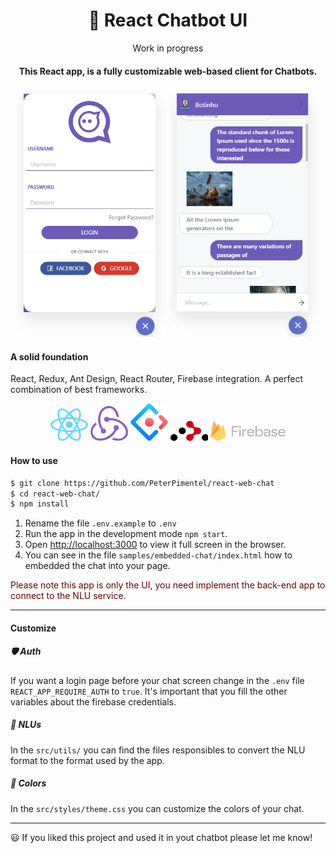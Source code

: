 <h1 align="center" style="border-bottom: none;">💬 React  Chatbot UI</h1>
<p align="center">Work in progress</p>
<h4 align="center">This React app, is a fully customizable web-based client for Chatbots.</h4>
<p align="center">
    <img src="./docs/images/app_sample_0.png" alt="React chat logo" width="240"/>
    <img src="./docs/images/app_sample_1.PNG" alt="React chat logo" width="240"/>
</p>

#### A solid foundation
React, Redux, Ant Design, React Router, Firebase integration. A perfect combination of best frameworks.
<p align="center">
    <img src="./docs/images/icon-react.png" alt="React chat logo" width="60px"/>
    <img src="./docs/images/icon-redux.png" alt="React chat logo" width="60px"/>
    <img src="./docs/images/icon-antdesign.png" alt="React chat logo" width="60px"/>
    <img src="./docs/images/react-router-dom.png" alt="React chat logo" width="60px"/>
    <img src="./docs/images/firebase-icon.png" alt="React chat logo" width="120px"/>
</p>

#### How to use

```bash
$ git clone https://github.com/PeterPimentel/react-web-chat
$ cd react-web-chat/
$ npm install
```

1. Rename the file `.env.example` to `.env`
1. Run the app in the development mode `npm start`.
1. Open [http://localhost:3000](http://localhost:3000) to view it full screen in the browser.
1. You can see in the file `samples/embedded-chat/index.html` how to embedded the chat into your page.

<span  style="color:#660000">Please note this app is only the UI, you need implement the back-end app to connect to the NLU service.<span>

----------------

#### Customize

##### 🛡️ Auth
If you want a login page before your chat screen change in the `.env` file `REACT_APP_REQUIRE_AUTH` to `true`.
It's important that you fill the other variables about the firebase credentials.

##### 🤖 NLUs
In the `src/utils/` you can find the files responsibles to convert the NLU format to the format used by the app.

##### 🌈 Colors
In the `src/styles/theme.css` you can customize the colors of your chat.

----------------

😃 If you liked this project and used it in yout chatbot please let me know!

